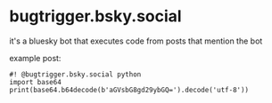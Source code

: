 # bugtrigger.bsky.social

it's a bluesky bot that executes code from posts that mention the bot

example post:

```
#! @bugtrigger.bsky.social python
import base64
print(base64.b64decode(b'aGVsbG8gd29ybGQ=').decode('utf-8'))
```
